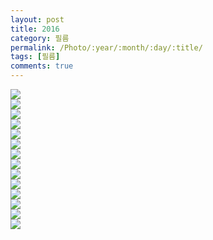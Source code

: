 ```yaml
---
layout: post
title: 2016
category: 필름
permalink: /Photo/:year/:month/:day/:title/
tags: [필름]
comments: true
---
```


<img src="https://github.com/developersoom/developersoom.github.io/blob/master/assets/phototaken/1/bendingMachine.JPG?raw=true" style="max-width: 100%; height: auto;"> 


<br>

<img src="https://github.com/developersoom/developersoom.github.io/blob/master/assets/phototaken/1/birdsOnBeach.JPG?raw=true" style="max-width: 100%; height: auto;"> 

<br>

<img src="https://github.com/developersoom/developersoom.github.io/blob/master/assets/phototaken/1/birdsOnBeach2.JPG?raw=true" style="max-width: 100%; height: auto;"> 

<br>

<img src="https://github.com/developersoom/developersoom.github.io/blob/master/assets/phototaken/1/blossom.JPG?raw=true" style="max-width: 100%; height: auto;"> 

<br>

<img src="https://github.com/developersoom/developersoom.github.io/blob/master/assets/phototaken/1/child.JPG?raw=true" style="max-width: 100%; height: auto;"> 
<br>

<img src="https://github.com/developersoom/developersoom.github.io/blob/master/assets/phototaken/1/comicBookStore.JPG?raw=true" style="max-width: 100%; height: auto;"> 

<br>

<img src="https://github.com/developersoom/developersoom.github.io/blob/master/assets/phototaken/1/haundae.JPG?raw=true" style="max-width: 100%; height: auto;"> 
<br>

<img src="https://github.com/developersoom/developersoom.github.io/blob/master/assets/phototaken/1/jeon.JPG?raw=true" style="max-width: 100%; height: auto;"> 
<br>

<img src="https://github.com/developersoom/developersoom.github.io/blob/master/assets/phototaken/1/onChusuk.JPG?raw=true" style="max-width: 100%; height: auto;"> 
<br>

<img src="https://github.com/developersoom/developersoom.github.io/blob/master/assets/phototaken/1/stairs.JPG?raw=true" style="max-width: 100%; height: auto;"> 
<br>

<img src="https://github.com/developersoom/developersoom.github.io/blob/master/assets/phototaken/1/tokyo.JPG?raw=true" style="max-width: 100%; height: auto;"> 
<br>

<img src="https://github.com/developersoom/developersoom.github.io/blob/master/assets/phototaken/1/tokyo2.JPG?raw=true" style="max-width: 100%; height: auto;"> 
<br>

<img src="https://github.com/developersoom/developersoom.github.io/blob/master/assets/phototaken/1/vintageClothes.JPG?raw=true" style="max-width: 100%; height: auto;"> 
<br>

<img src="https://github.com/developersoom/developersoom.github.io/blob/master/assets/phototaken/1/weddingOnBeach.JPG?raw=true" style="max-width: 100%; height: auto;"> 
